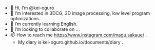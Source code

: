 - 👋 Hi, I’m @kei-oguro
- 👀 I’m interested in 3DCG, 2D image processing, low level program optimizations.
- 🌱 I’m currently learning English.
- 💞️ I’m looking to collaborate on ...
- 📫 How to reach me https://www.instagram.com/magu.sakaue/ .
  - My diary is kei-oguro.github.io/documents/diary .

<!---
kei-oguro/kei-oguro is a ✨ special ✨ repository because its `README.md` (this file) appears on your GitHub profile.
You can click the Preview link to take a look at your changes.
--->
